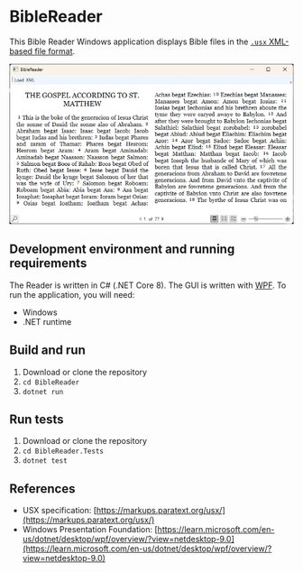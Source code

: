 # BibleReader

This Bible Reader Windows application displays Bible files in the [`.usx` XML-based file format](https://markups.paratext.org/usx/). 

![Alt text](Readme.Resources/TyndaleMat.png "Tyndale's translation of Matthew's gospel")

## Development environment and running requirements

The Reader is written in C# (.NET Core 8). The GUI is written with [WPF](https://learn.microsoft.com/en-us/dotnet/desktop/wpf/overview/?view=netdesktop-9.0). To run the application, you will need:

- Windows
- .NET runtime

## Build and run

1. Download or clone the repository
2. ```cd BibleReader```
3. ```dotnet run```

## Run tests

1. Download or clone the repository
2. ```cd BibleReader.Tests```
3. ```dotnet test```

## References

- USX specification: [https://markups.paratext.org/usx/](https://markups.paratext.org/usx/)
- Windows Presentation Foundation: [https://learn.microsoft.com/en-us/dotnet/desktop/wpf/overview/?view=netdesktop-9.0](https://learn.microsoft.com/en-us/dotnet/desktop/wpf/overview/?view=netdesktop-9.0)